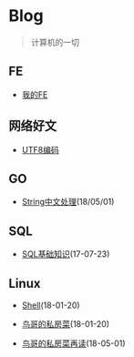 # Blog

> 计算机的一切

## FE

* [我的FE](https://github.com/zhaozy93/blog/issues/27)


## 网络好文

* [UTF8编码](http://www.ruanyifeng.com/blog/2007/10/ascii_unicode_and_utf-8.html)

## GO

* [String中文处理](https://github.com/zhaozy93/blog/blob/master/go/string.md)(18/05/01)

## SQL

* [SQL基础知识](https://github.com/zhaozy93/blog/issues/26)(17-07-23)

## Linux

* [Shell](https://github.com/zhaozy93/blog/blob/master/linux/shell.md)(18-01-20)

* [鸟哥的私房菜](https://github.com/zhaozy93/blog/blob/master/linux/鸟哥私房菜.md)(18-01-20)

* [鸟哥的私房菜再读](https://github.com/zhaozy93/blog/blob/master/linux/鸟哥的私房菜再读.md)(18-05-01)
